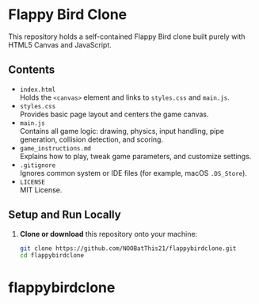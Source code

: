 # Flappy Bird Clone

This repository holds a self-contained Flappy Bird clone built purely with HTML5 Canvas and JavaScript. 

## Contents

- `index.html`  
  Holds the `<canvas>` element and links to `styles.css` and `main.js`.
- `styles.css`  
  Provides basic page layout and centers the game canvas.
- `main.js`  
  Contains all game logic: drawing, physics, input handling, pipe generation, collision detection, and scoring.
- `game_instructions.md`  
  Explains how to play, tweak game parameters, and customize settings.
- `.gitignore`  
  Ignores common system or IDE files (for example, macOS `.DS_Store`).
- `LICENSE`  
  MIT License.

## Setup and Run Locally

1. **Clone or download** this repository onto your machine:
   ```bash
   git clone https://github.com/NOOBatThis21/flappybirdclone.git
   cd flappybirdclone
# flappybirdclone
